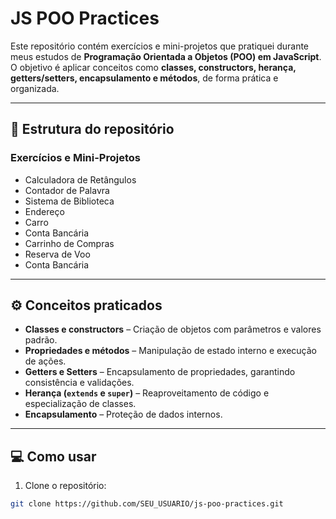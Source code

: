 # JS POO Practices

Este repositório contém exercícios e mini-projetos que pratiquei durante meus estudos de **Programação Orientada a Objetos (POO) em JavaScript**.  
O objetivo é aplicar conceitos como **classes, constructors, herança, getters/setters, encapsulamento e métodos**, de forma prática e organizada.

---

## 📂 Estrutura do repositório

### Exercícios e Mini-Projetos

- Calculadora de Retângulos
- Contador de Palavra
- Sistema de Biblioteca
- Endereço
- Carro
- Conta Bancária
- Carrinho de Compras
- Reserva de Voo
- Conta Bancária

---

## ⚙️ Conceitos praticados
- **Classes e constructors** – Criação de objetos com parâmetros e valores padrão.  
- **Propriedades e métodos** – Manipulação de estado interno e execução de ações.  
- **Getters e Setters** – Encapsulamento de propriedades, garantindo consistência e validações.  
- **Herança (`extends` e `super`)** – Reaproveitamento de código e especialização de classes.  
- **Encapsulamento** – Proteção de dados internos.  

---

## 💻 Como usar
1. Clone o repositório:
```bash
git clone https://github.com/SEU_USUARIO/js-poo-practices.git
